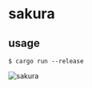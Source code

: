 # sakura
## usage
```
$ cargo run --release
```
![sakura](https://github.com/user-attachments/assets/9010af9f-6ff3-4c6b-9427-15e33f8dc234)
